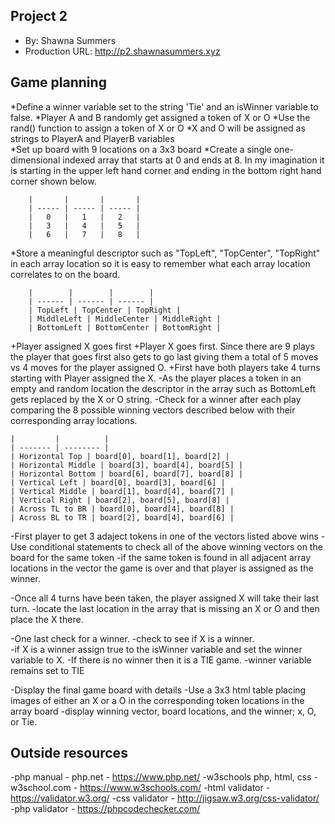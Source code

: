 ## Project 2
+ By: Shawna Summers
+ Production URL: <http://p2.shawnasummers.xyz>


## Game planning
*Define a winner variable set to the string 'Tie' and an isWinner variable to false.
*Player A and B randomly get assigned a token of X or O
    *Use the rand() function to assign a token of X or O 
    *X and O will be assigned as strings to PlayerA and PlayerB variables   
*Set up board with 9 locations on a 3x3 board
    *Create a single one-dimensional indexed array that starts at 0 and ends at 8.  In my imagination it is starting in the upper left hand corner and ending in the bottom right hand corner shown below.
    
        |       |       |       |
        | ----- | ----- | ----- |
        |   0   |   1   |   2   |
        |   3   |   4   |   5   |
        |   6   |   7   |   8   |
    
   *Store a meaningful descriptor such as "TopLeft", "TopCenter", "TopRight" in each array location so it is easy to remember what each array location correlates to on the board.
   
        |        |        |        |
        | ------ | ------ | ------ |
        | TopLeft | TopCenter | TopRight |
        | MiddleLeft | MiddleCenter | MiddleRight |
        | BottomLeft | BottomCenter | BottomRight |
   
+Player assigned X goes first
    +Player X goes first.  Since there are 9 plays the player that goes first also gets to go last giving them a total of 5 moves vs 4 moves for the player assigned O.
    +First have both players take 4 turns starting with Player assigned the X. 
    -As the player places a token in an empty and random location the descriptor in the array such as BottomLeft gets replaced by the X or O string.
    -Check for a winner after each play comparing the 8 possible winning vectors described below with their corresponding array locations.
    
    |         |          |
    | ------- | -------- |
    | Horizontal Top | board[0], board[1], board[2] |
    | Horizontal Middle | board[3], board[4], board[5] |
    | Horizontal Bottom | board[6], board[7], board[8] |
    | Vertical Left | board[0], board[3], board[6] |
    | Vertical Middle | board[1], board[4], board[7] |
    | Vertical Right | board[2], board[5], board[8] |
    | Across TL to BR | board[0], board[4], board[8] |
    | Across BL to TR | board[2], board[4], board[6] |

-First player to get 3 adaject tokens in one of the vectors listed above wins
    -Use conditional statements to check all of the above winning vectors on the board for the same token
    -if the same token is found in all adjacent array locations in the vector the game is over and that player is assigned as the winner.

-Once all 4 turns have been taken, the player assigned X will take their last turn.
    -locate the last location in the array that is missing an X or O and then place the X there.
    

-One last check for a winner.
    -check to see if X is a winner.  
    -if X is a winner assign true to the isWinner variable and set the winner variable to X.
    -If there is no winner then it is a TIE game.
    -winner variable remains set to TIE
    
-Display the final game board with details
    -Use a 3x3 html table placing images of either an X or a O in the corresponding token locations in the array board 
    -display winning vector, board locations, and the winner; x, O, or Tie.



## Outside resources
-php manual - php.net - https://www.php.net/
-w3schools php, html, css - w3school.com - https://www.w3schools.com/
-html validator - https://validator.w3.org/
-css validator - http://jigsaw.w3.org/css-validator/
-php validator - https://phpcodechecker.com/
